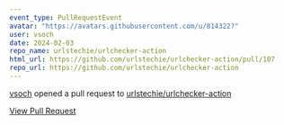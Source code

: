 ```yaml
---
event_type: PullRequestEvent
avatar: "https://avatars.githubusercontent.com/u/814322?"
user: vsoch
date: 2024-02-03
repo_name: urlstechie/urlchecker-action
html_url: https://github.com/urlstechie/urlchecker-action/pull/107
repo_url: https://github.com/urlstechie/urlchecker-action
---
```


<a href='https://github.com/vsoch' target='_blank'>vsoch</a> opened a pull request to <a href='https://github.com/urlstechie/urlchecker-action' target='_blank'>urlstechie/urlchecker-action</a>

<a href='https://github.com/urlstechie/urlchecker-action/pull/107' target='_blank'>View Pull Request</a>